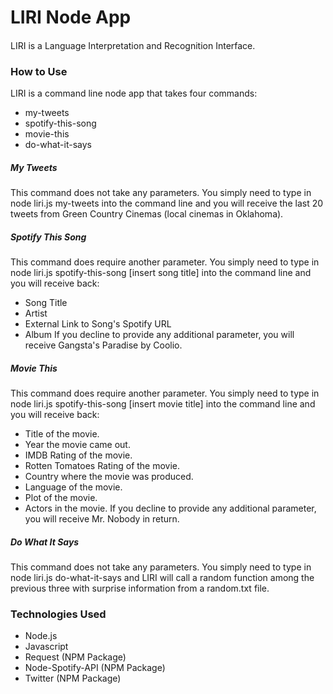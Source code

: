 # LIRI Node App 

####
LIRI is a Language Interpretation and Recognition Interface.  

### How to Use 
LIRI is a command line node app that takes four commands: 

* my-tweets
* spotify-this-song 
* movie-this
* do-what-it-says

##### My Tweets 
This command does not take any parameters.  You simply need to type in node liri.js my-tweets into the command line and you will receive the last 20 tweets from Green Country Cinemas (local cinemas in Oklahoma). 

##### Spotify This Song 
This command does require another parameter.  You simply need to type in node liri.js spotify-this-song [insert song title] into the command line and you will receive back:
* Song Title
* Artist
* External Link to Song's Spotify URL
* Album
If you decline to provide any additional parameter, you will receive Gangsta's Paradise by Coolio. 

##### Movie This 
This command does require another parameter.  You simply need to type in node liri.js spotify-this-song [insert movie title] into the command line and you will receive back: 
* Title of the movie.
* Year the movie came out.
* IMDB Rating of the movie.
* Rotten Tomatoes Rating of the movie.
* Country where the movie was produced.
* Language of the movie.
* Plot of the movie.
* Actors in the movie.
If you decline to provide any additional parameter, you will receive Mr. Nobody in return. 

##### Do What It Says
This command does not take any parameters.  You simply need to type in node liri.js do-what-it-says and LIRI will call a random function among the previous three with surprise information from a random.txt file.

### Technologies Used
* Node.js
* Javascript
* Request (NPM Package)
* Node-Spotify-API (NPM Package)
* Twitter (NPM Package)